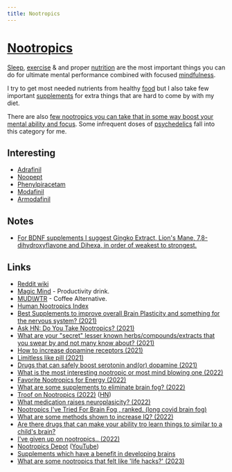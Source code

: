 ```yaml
---
title: Nootropics
---
```


# [Nootropics](http://en.wikipedia.org/wiki/Nootropic)

[Sleep](../sleep/index.md), [exercise](../fitness/index.md) & and proper [nutrition](../health/nutrition/index.md) are the most important things you can do for ultimate mental performance combined with focused [mindfulness](../mindfulness/index.md).

I try to get most needed nutrients from healthy [food](../health/nutrition/foods.md) but I also take few important [supplements](../health/nutrition/supplements.md) for extra things that are hard to come by with my diet.

There are also [few nootropics you can take that in some way boost your mental ability and focus](https://www.reddit.com/r/Nootropics/comments/ub5i2d/what_is_the_most_interesting_nootropic_or_most/). Some infrequent doses of [psychedelics](psychedelics/psychedelics.md) fall into this category for me.

## Interesting

- [Adrafinil](https://psychonautwiki.org/wiki/Adrafinil)
- [Noopept](https://psychonautwiki.org/wiki/Noopept)
- [Phenylpiracetam](https://psychonautwiki.org/wiki/Phenylpiracetam)
- [Modafinil](https://psychonautwiki.org/wiki/Modafinil)
- [Armodafinil](https://psychonautwiki.org/wiki/Armodafinil)

## Notes

- [For BDNF supplements I suggest Gingko Extract, Lion's Mane, 7,8-dihydroxyflavone and Dihexa, in order of weakest to strongest.](https://www.reddit.com/r/Nootropics/comments/vrjti6/are_there_drugs_that_can_make_your_ability_tro/)

## Links

- [Reddit wiki](https://www.reddit.com/r/Nootropics/wiki/index)
- [Magic Mind](https://magicmind.co/) - Productivity drink.
- [MUD\WTR](https://mudwtr.com/) - Coffee Alternative.
- [Human Nootropics Index](https://www.reddit.com/r/Nootropics/comments/j2bq25/update_ive_crawled_the_entire_pubmed_database_and/)
- [Best Supplements to improve overall Brain Plasticity and something for the nervous system? (2021)](https://www.reddit.com/r/Nootropics/comments/lg8ibi/best_supplements_to_improve_overall_brain/)
- [Ask HN: Do You Take Nootropics? (2021)](https://news.ycombinator.com/item?id=26287437)
- [What are your "secret" lesser known herbs/compounds/extracts that you swear by and not many know about? (2021)](https://www.reddit.com/r/Nootropics/comments/m32fui/what_are_your_secret_lesser_known/)
- [How to increase dopamine receptors (2021)](https://www.reddit.com/r/Nootropics/comments/o5iibc/how_to_increase_dopamine_receptors/)
- [Limitless like pill (2021)](https://www.reddit.com/r/researchchemicals/comments/q5fe9l/if_you_were_to_submit_your_combination_of_drugs/)
- [Drugs that can safely boost serotonin and(or) dopamine (2021)](https://www.reddit.com/r/researchchemicals/comments/qknegv/are_there_any_research_chems_or_drugs_in_general/)
- [What is the most interesting nootropic or most mind blowing one (2022)](https://www.reddit.com/r/Nootropics/comments/ub5i2d/what_is_the_most_interesting_nootropic_or_most/)
- [Favorite Nootropics for Energy (2022)](https://www.reddit.com/r/Nootropics/comments/ucpfz3/favorite_nootropics_for_energy/)
- [What are some supplements to eliminate brain fog? (2022)](https://www.reddit.com/r/Nootropics/comments/us2qgr/what_are_some_supplements_to_eliminate_brain_fog/)
- [Troof on Nootropics (2022)](https://astralcodexten.substack.com/p/link-troof-on-nootropics?s=r) ([HN](https://news.ycombinator.com/item?id=31424905))
- [What medication raises neuroplasicity? (2022)](https://www.reddit.com/r/Nootropics/comments/vf03lu/what_medication_raises_neuroplasicity/)
- [Nootropics I've Tried For Brain Fog , ranked. (long covid brain fog)](https://www.reddit.com/r/Nootropics/comments/vjnbqc/nootropics_ive_tried_for_brain_fog_ranked_long/)
- [What are some methods shown to increase IQ? (2022)](https://www.reddit.com/r/Nootropics/comments/vqh9z7/what_are_some_methods_shown_to_increase_iq/)
- [Are there drugs that can make your ability tro learn things to similar to a child's brain?](https://www.reddit.com/r/Nootropics/comments/vrjti6/are_there_drugs_that_can_make_your_ability_tro/)
- [I've given up on nootropics.. (2022)](https://www.reddit.com/r/Nootropics/comments/wlugd2/ive_given_up_on_nootropics/)
- [Nootropics Depot](https://nootropicsdepot.com/) ([YouTube](https://www.youtube.com/@NootropicsDepot/videos))
- [Supplements which have a benefit in developing brains](https://www.reddit.com/r/Nootropics/comments/yo3bae/supplements_which_have_a_benefit_in_developing/)
- [What are some nootropics that felt like 'life hacks?' (2023)](https://www.reddit.com/r/Nootropics/comments/12gnfn9/what_are_some_nootropics_that_felt_like_life_hacks/)
